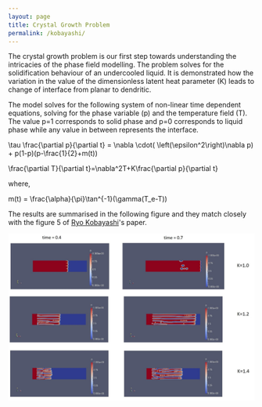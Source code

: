 ```yaml
---
layout: page
title: Crystal Growth Problem
permalink: /kobayashi/
---
```


The crystal growth problem is our first step towards understanding the intricacies of the phase field modelling.
The problem solves for the solidification behaviour of an undercooled liquid. It is demonstrated how the 
variation in the value of the dimensionless latent heat parameter (K) leads to change of interface from planar 
to dendritic.

The model solves for the following system of non-linear time dependent equations, solving for the phase variable (p) and 
the temperature field (T). The value p=1 corresponds to solid phase and p=0 corresponds to liquid phase while 
any value in between represents the interface.

\tau \frac{\partial p}{\partial t} = \nabla \cdot( \left(\epsilon^2\right)\nabla p) + p(1-p)(p-\frac{1}{2}+m(t))

\frac{\partial T}{\partial t}=\nabla^2T+K\frac{\partial p}{\partial t}

where,

m(t) = \frac{\alpha}{\pi}\tan^{-1}(\gamma(T_e-T))

The results are summarised in the following figure and they match closely with the figure 5 of [Ryo Kobayashi](https://www.sciencedirect.com/science/article/pii/016727899390120P?via%3Dihub)'s paper.

![Dendiritic Growth](/images/kobayashi-under.jpg)